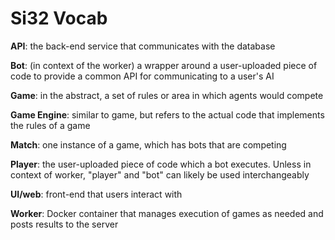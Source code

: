 Si32 Vocab
========

**API**: the back-end service that communicates with the database 

**Bot**: (in context of the worker) a wrapper around a user-uploaded piece of code to provide a common API for communicating to a user's AI

**Game**: in the abstract, a set of rules or area in which agents would compete

**Game Engine**: similar to game, but refers to the actual code that implements the rules of a game

**Match**: one instance of a game, which has bots that are competing

**Player**: the user-uploaded piece of code which a bot executes. Unless in context of worker, "player" and "bot" can likely be used interchangeably

**UI/web**: front-end that users interact with

**Worker**: Docker container that manages execution of games as needed and posts results to the server



